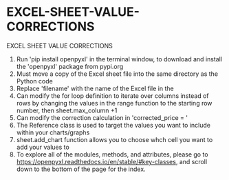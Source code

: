 # EXCEL-SHEET-VALUE-CORRECTIONS
EXCEL SHEET VALUE CORRECTIONS
1. Run 'pip install openpyxl' in the terminal window, to download and install the 'openpyxl' package from pypi.org
2. Must move a copy of the Excel sheet file into the same directory as the Python code
3. Replace 'filename' with the name of the Excel file in the 
4. Can modify the for loop definition to iterate over columns instead of rows by changing the values in the range function to the starting row number, then sheet.max_column +1
5. Can modify the correction calculation in 'corrected_price = '
6. The Reference class is used to target the values you want to include within your charts/graphs
7. sheet.add_chart function allows you to choose whch cell you want to add your values to
8. To explore all of the modules, methods, and attributes, please go to https://openpyxl.readthedocs.io/en/stable/#key-classes, and scroll down to the bottom of the page for the index.
